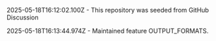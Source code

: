 2025-05-18T16:12:02.100Z - This repository was seeded from GitHub Discussion 

2025-05-18T16:13:44.974Z - Maintained feature OUTPUT_FORMATS.

